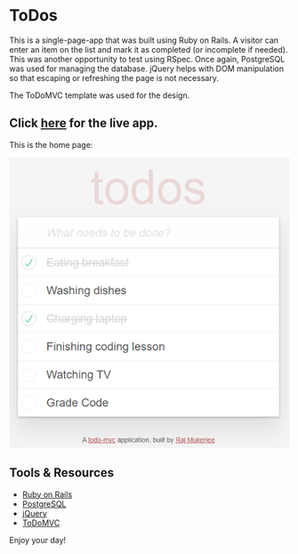 # ToDos

This is a single-page-app that was built using Ruby on Rails. A visitor can enter an item on the list and mark it as completed (or incomplete if needed). This was another opportunity to test using RSpec. Once again, PostgreSQL was used for managing the database. jQuery helps with DOM manipulation so that escaping or refreshing the page is not necessary.

The ToDoMVC template was used for the design. 

## Click [here](https://todoster-rajkumar-mukerjee.herokuapp.com/) for the live app.

This is the home page:

![Home Screenshot](./app/assets/images/todoster.png)

## Tools & Resources

* [Ruby on Rails](https://rubyonrails.org/) 
* [PostgreSQL](https://www.postgresql.org/)
* [jQuery](https://api.jquery.com/)
* [ToDoMVC](https://www.npmjs.com/package/todomvc-app-css)

Enjoy your day!